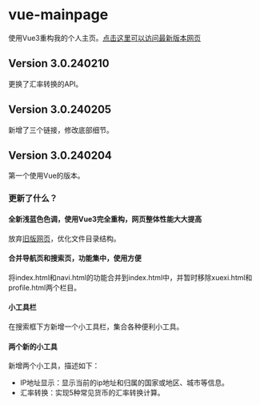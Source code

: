 # vue-mainpage

使用Vue3重构我的个人主页。[点击这里可以访问最新版本网页](https://gugugugugutian.github.io/)

## Version 3.0.240210

更换了汇率转换的API。

## Version 3.0.240205

新增了三个链接，修改底部细节。

## Version 3.0.240204

第一个使用Vue的版本。

### 更新了什么？

#### 全新浅蓝色色调，使用Vue3完全重构，网页整体性能大大提高

放弃[旧版网页](https://gugugugugutian.github.io/old)，优化文件目录结构。

#### 合并导航页和搜索页，功能集中，使用方便

将index.html和navi.html的功能合并到index.html中，并暂时移除xuexi.html和profile.html两个栏目。

#### 小工具栏

在搜索框下方新增一个小工具栏，集合各种便利小工具。

#### 两个新的小工具

新增两个小工具，描述如下：

- IP地址显示：显示当前的ip地址和归属的国家或地区、城市等信息。
- 汇率转换：实现5种常见货币的汇率转换计算。
